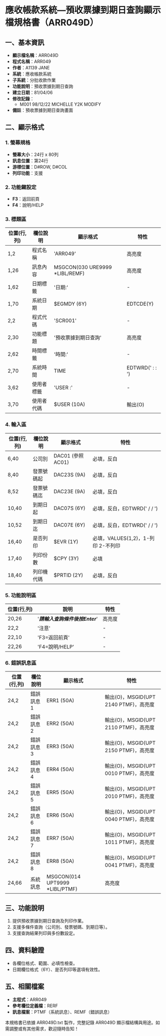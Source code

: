 # 應收帳款系統—預收票據到期日查詢顯示檔規格書（ARR049D）

## 一、基本資訊
- **顯示檔名稱**：ARR049D
- **程式名稱**：ARR049
- **作者**：A1139 JANE
- **系統**：應收帳款系統
- **子系統**：分批收款作業
- **功能說明**：預收票據到期日查詢
- **建立日期**：81/04/06
- **修改記錄**：
  - M001 98/12/22 MICHELLE Y2K MODIFY
- **備註**：預收票據到期日查詢畫面

## 二、顯示格式

### 1. 螢幕規格
- **螢幕大小**：24行 x 80列
- **訊息位置**：第24行
- **游標位置**：D#ROW, D#COL
- **列印功能**：支援

### 2. 功能鍵設定
- **F3**：返回前頁
- **F4**：說明/HELP

### 3. 標題區
| 位置(行,列) | 欄位說明 | 顯示格式 | 特性 |
|------------|---------|---------|------|
| 1,2 | 程式名稱 | 'ARR049' | 高亮度 |
| 1,26 | 訊息內容 | MSGCON(030 URE9999 *LIBL/REMF) | 高亮度 |
| 1,62 | 日期標籤 | '日期:' | - |
| 1,70 | 系統日期 | $EGMDY (6Y) | EDTCDE(Y) |
| 2,2 | 程式代碼 | 'SCR001' | - |
| 2,30 | 功能標題 | '預收票據到期日查詢' | 高亮度 |
| 2,62 | 時間標籤 | '時間:' | - |
| 2,70 | 系統時間 | TIME | EDTWRD('  :  :  ') |
| 3,62 | 使用者標籤 | 'USER :' | - |
| 3,70 | 使用者代碼 | $USER (10A) | 輸出(O) |

### 4. 輸入區
| 位置(行,列) | 欄位說明 | 顯示格式 | 特性 |
|------------|---------|---------|------|
| 6,40 | 公司別 | DAC01 (參照AC01) | 必填，反白 |
| 8,40 | 發票號碼起 | DAC23S (9A) | 必填，反白 |
| 8,52 | 發票號碼迄 | DAC23E (9A) | 必填，反白 |
| 10,40 | 到期日起 | DAC07S (6Y) | 必填，反白，EDTWRD('  /  /  ') |
| 10,52 | 到期日迄 | DAC07E (6Y) | 必填，反白，EDTWRD('  /  /  ') |
| 16,40 | 是否列印 | $EVR (1Y) | 必填，VALUES(1,2)，1-列印 2-不列印 |
| 17,40 | 列印份數 | $CPY (3Y) | 必填 |
| 18,40 | 列印機代碼 | $PRTID (2Y) | 必填，反白 |

### 5. 功能說明區
| 位置(行,列) | 說明 | 特性 |
|------------|------|------|
| 20,26 | '***請輸入查詢條件後按Enter***' | 高亮度 |
| 22,2 | '注意' | - |
| 22,10 | 'F3=返回前頁' | - |
| 22,26 | 'F4=說明/HELP' | - |

### 6. 錯誤訊息區
| 位置(行,列) | 欄位說明 | 顯示格式 | 特性 |
|------------|---------|---------|------|
| 24,2 | 錯誤訊息1 | ERR1 (50A) | 輸出(O)，MSGID(UPT 2140 PTMF)，高亮度 |
| 24,2 | 錯誤訊息2 | ERR2 (50A) | 輸出(O)，MSGID(UPT 2110 PTMF)，高亮度 |
| 24,2 | 錯誤訊息3 | ERR3 (50A) | 輸出(O)，MSGID(UPT 2150 PTMF)，高亮度 |
| 24,2 | 錯誤訊息4 | ERR4 (50A) | 輸出(O)，MSGID(UPT 0010 PTMF)，高亮度 |
| 24,2 | 錯誤訊息5 | ERR5 (50A) | 輸出(O)，MSGID(UPT 2010 PTMF)，高亮度 |
| 24,2 | 錯誤訊息6 | ERR6 (50A) | 輸出(O)，MSGID(UPT 0040 PTMF)，高亮度 |
| 24,2 | 錯誤訊息7 | ERR7 (50A) | 輸出(O)，MSGID(UPT 1011 PTMF)，高亮度 |
| 24,2 | 錯誤訊息8 | ERR8 (50A) | 輸出(O)，MSGID(UPT 0041 PTMF)，高亮度 |
| 24,66 | 系統訊息 | MSGCON(014 UPT9999 *LIBL/PTMF) | 高亮度 |

## 三、功能說明
1. 提供預收票據到期日查詢及列印作業。
2. 支援多條件查詢（公司別、發票號碼、到期日等）。
3. 支援查詢結果列印與多份數設定。

## 四、資料驗證
- 各欄位格式、範圍、必填性檢查。
- 日期欄位格式（6Y）、是否列印等選項有效性。

## 五、相關檔案
- **主程式**：ARR049
- **參考欄位定義檔**：RERF
- **訊息檔案**：PTMF（系統訊息）、REMF（錯誤訊息）

本規格書已依據 ARR049D.txt 製作，完整記錄 ARR049D 顯示檔結構與用途。如需調整或有其他需求，歡迎隨時告知！ 
